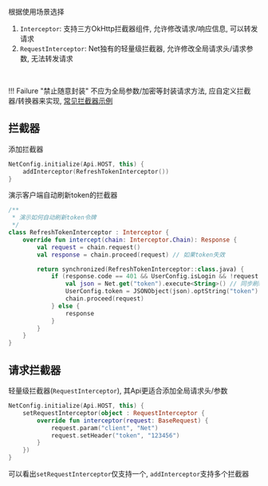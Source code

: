 根据使用场景选择

1. `Interceptor`: 支持三方OkHttp拦截器组件, 允许修改请求/响应信息, 可以转发请求
2. `RequestInterceptor`: Net独有的轻量级拦截器, 允许修改全局请求头/请求参数, 无法转发请求
<br>

!!! Failure "禁止随意封装"
    不应为全局参数/加密等封装请求方法, 应自定义拦截器/转换器来实现, [常见拦截器示例](https://github.com/liangjingkanji/Net/tree/master/sample/src/main/java/com/drake/net/sample/interceptor)



## 拦截器

添加拦截器

```kotlin
NetConfig.initialize(Api.HOST, this) {
    addInterceptor(RefreshTokenInterceptor())
}
```

演示客户端自动刷新token的拦截器

```kotlin
/**
 * 演示如何自动刷新token令牌
 */
class RefreshTokenInterceptor : Interceptor {
    override fun intercept(chain: Interceptor.Chain): Response {
        val request = chain.request()
        val response = chain.proceed(request) // 如果token失效

        return synchronized(RefreshTokenInterceptor::class.java) {
            if (response.code == 401 && UserConfig.isLogin && !request.url.pathSegments.contains("token")) {
                val json = Net.get("token").execute<String>() // 同步刷新token
                UserConfig.token = JSONObject(json).optString("token")
                chain.proceed(request)
            } else {
                response
            }
        }
    }
}
```

## 请求拦截器

轻量级拦截器(`RequestInterceptor`), 其Api更适合添加全局请求头/参数

```kotlin
NetConfig.initialize(Api.HOST, this) {
    setRequestInterceptor(object : RequestInterceptor {
        override fun interceptor(request: BaseRequest) {
            request.param("client", "Net")
            request.setHeader("token", "123456")
        }
    })
}
```

可以看出`setRequestInterceptor`仅支持一个, `addInterceptor`支持多个拦截器